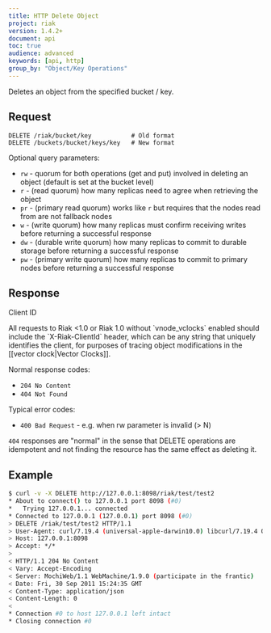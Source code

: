 ```yaml
---
title: HTTP Delete Object
project: riak
version: 1.4.2+
document: api
toc: true
audience: advanced
keywords: [api, http]
group_by: "Object/Key Operations"
---
```


Deletes an object from the specified bucket / key.

## Request

```
DELETE /riak/bucket/key           # Old format
DELETE /buckets/bucket/keys/key   # New format
```

Optional query parameters:

* `rw` - quorum for both operations (get and put) involved in deleting an
object (default is set at the bucket level)
* `r` - (read quorum) how many replicas need to agree when retrieving the object
* `pr` - (primary read quorum) works like `r` but requires that the nodes
read from are not fallback nodes
* `w` - (write quorum) how many replicas must confirm receiving writes before returning a successful response
* `dw` - (durable write quorum) how many replicas to commit to durable storage
before returning a successful response
* `pw` - (primary write quorum) how many replicas to commit to primary nodes
before returning a successful response

## Response

<div class="note"><div class="title">Client ID</div>
<p>All requests to Riak &lt;1.0 or Riak 1.0 without `vnode_vclocks` enabled
should include the `X-Riak-ClientId` header, which can be any string that
uniquely identifies the client, for purposes of tracing object modifications in
the [[vector clock|Vector Clocks]].</p>
</div>

Normal response codes:

* `204 No Content`
* `404 Not Found`

Typical error codes:

* `400 Bad Request` - e.g. when rw parameter is invalid (> N)

`404` responses are "normal" in the sense that DELETE operations are idempotent
and not finding the resource has the same effect as deleting it.

## Example

```bash
$ curl -v -X DELETE http://127.0.0.1:8098/riak/test/test2
* About to connect() to 127.0.0.1 port 8098 (#0)
*   Trying 127.0.0.1... connected
* Connected to 127.0.0.1 (127.0.0.1) port 8098 (#0)
> DELETE /riak/test/test2 HTTP/1.1
> User-Agent: curl/7.19.4 (universal-apple-darwin10.0) libcurl/7.19.4 OpenSSL/0.9.8l zlib/1.2.3
> Host: 127.0.0.1:8098
> Accept: */*
>
< HTTP/1.1 204 No Content
< Vary: Accept-Encoding
< Server: MochiWeb/1.1 WebMachine/1.9.0 (participate in the frantic)
< Date: Fri, 30 Sep 2011 15:24:35 GMT
< Content-Type: application/json
< Content-Length: 0
<
* Connection #0 to host 127.0.0.1 left intact
* Closing connection #0
```
